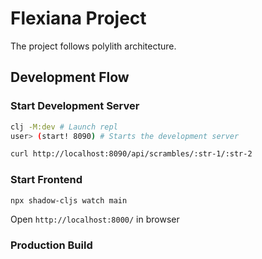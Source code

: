 # Flexiana Project

The project follows polylith architecture. 

## Development Flow

### Start Development Server
``` sh
clj -M:dev # Launch repl
user> (start! 8090) # Starts the development server
```

``` sh
curl http://localhost:8090/api/scrambles/:str-1/:str-2
```


### Start Frontend

``` sh
npx shadow-cljs watch main
```

Open `http://localhost:8000/` in browser

### Production Build
